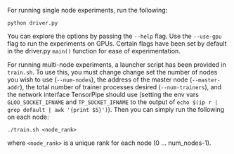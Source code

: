 For running single node experiments, run the following:
```
python driver.py
```

You can explore the options by passing the `--help` flag.
Use the `--use-gpu` flag to run the experiments on GPUs.
Certain flags have been set by default in the driver.py `main()` function for ease of experimentation.

For running multi-node experiments, a launcher script has been provided in `train.sh`.
To use this, you must change change set the number of nodes you wish to use (`--num-nodes`), the address of the master node (`--master-addr`), the total number of trainer processes desired (`--num-trainers`), and the network interface TensorPipe should use (setting the env vars `GLOO_SOCKET_IFNAME` and `TP_SOCKET_IFNAME` to the output of `echo $(ip r | grep default | awk '{print $5}')`).
Then you can simply run the following on each node:
```
./train.sh <node_rank>
```

where `<node_rank>` is a unique rank for each node (0 ... num\_nodes-1).
